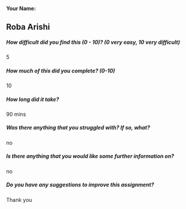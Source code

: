 #### Your Name:
Roba Arishi
---

##### How difficult did you find this (0 - 10)? (0 very easy, 10 very difficult) 
5
##### How much of this did you complete? (0-10) 
10
##### How long did it take?
 90 mins
##### Was there anything that you struggled with?  If so, what? 
no
##### Is there anything that you would like some further information on?
no
##### Do you have any suggestions to improve this assignment?
Thank you 
